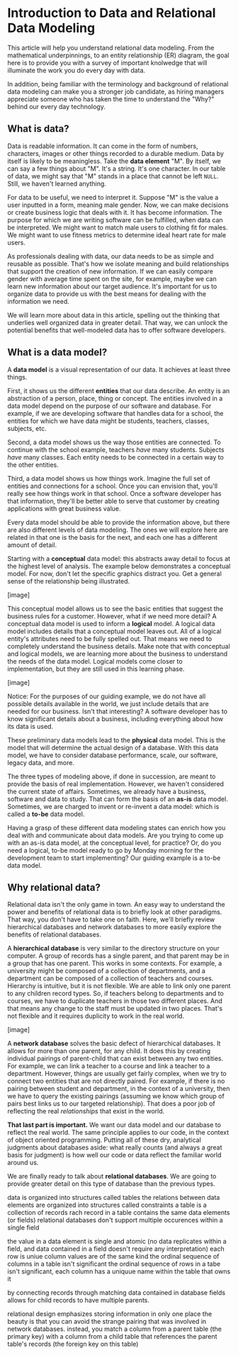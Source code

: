# Introduction to Data and Relational Data Modeling

This article will help you understand relational data modeling. From the mathematical underpinnings, to an entity relationship (ER) diagram, the goal here is to provide you with a survey of important knolwedge that will illuminate the work you do every day with data.

In addition, being familiar with the terminology and background of relational data modeling can make you a stronger job candidate, as hiring managers appreciate someone who has taken the time to understand the "Why?" behind our every day technology.

## What is data?

Data is readable information. It can come in the form of numbers, characters, images or other things recorded to a durable medium. Data by itself is likely to be meaningless. Take the **data element** "M". By itself, we can say a few things about "M". It's a string. It's one character. In our table of data, we might say that "M" stands in a place that cannot be left ```NULL```. Still, we haven't learned anything.

For data to be useful, we need to interpret it. Suppose "M" is the value a user inputted in a form, meaning male gender. Now, we can make decisions or create business logic that deals with it. It has become information. The purpose for which we are writing software can be fulfilled, when data can be interpreted. We might want to match male users to clothing fit for males. We might want to use fitness metrics to determine ideal heart rate for male users.

As professionals dealing with data, our data needs to be as simple and reusable as possible. That's how we isolate meaning and build relationships that support the creation of new information. If we can easily compare gender with average time spent on the site, for example, maybe we can learn new information about our target audience. It's important for us to organize data to provide us with the best means for dealing with the information we need.

We will learn more about data in this article, spelling out the thinking that underlies well organized data in greater detail. That way, we can unlock the potential benefits that well-modeled data has to offer software developers.

## What is a data model?

A **data model** is a visual representation of our data. It achieves at least three things.

First, it shows us the different **entities** that our data describe. An entity is an abstraction of a person, place, thing or concept. The entities involved in a data model depend on the purpose of our software and database. For example, if we are developing software that handles data for a school, the entities for which we have data might be students, teachers, classes, subjects, etc.  

Second, a data model shows us the way those entities are connected. To continue with the school example, teachers *have* many students. Subjects *have* many classes. Each entity needs to be connected in a certain way to the other entities.  

Third, a data model shows us how things work. Imagine the full set of entities and connections for a school. Once you can envision that, you'll really see how things work in that school. Once a software developer has that information, they'll be better able to serve that customer by creating applications with great business value.

Every data model should be able to provide the information above, but there are also different levels of data modeling. The ones we will explore here are related in that one is the basis for the next, and each one has a different amount of detail.  

Starting with a **conceptual** data model: this abstracts away detail to focus at the highest level of analysis. The example below demonstrates a conceptual model. For now, don't let the specific graphics distract you. Get a general sense of the relationship being illustrated.

[image]

This conceptual model allows us to see the basic entities that suggest the business rules for a customer. However, what if we need more detail? A conceptual data model is used to inform a **logical** model. A logical data model includes details that a conceptual model leaves out. All of a logical entity's attributes need to be fully spelled out. That means we need to completely understand the business details. Make note that with conceptual and logical models, we are learning more about the business to understand the needs of the data model. Logical models come closer to implementation, but they are still used in this learning phase.

[image]

Notice: For the purposes of our guiding example, we do not have all possible details available in the world, we just include details that are needed for our business. Isn't that interesting? A software developer has to know significant details about a business, including everything about how its data is used.

These preliminary data models lead to the **physical** data model. This is the model that will determine the actual design of a database. With this data model, we have to consider database performance, scale, our software, legacy data, and more.

The three types of modeling above, if done in succession, are meant to provide the basis of real implementation. However, we haven't considered the current state of affairs. Sometimes, we already have a business, software and data to study. That can form the basis of an **as-is** data model. Sometimes, we are charged to invent or re-invent a data model: which is called a **to-be** data model.

Having a grasp of these different data modeling states can enrich how you deal with and communicate about data models. Are you trying to come up with an as-is data model, at the conceptual level, for practice? Or, do you need a logical, to-be model ready to go by Monday morning for the development team to start implementing? Our guiding example is a to-be data model.

## Why relational data?

Relational data isn't the only game in town. An easy way to understand the power and benefits of relational data is to briefly look at other paradigms. That way, you don't have to take one on faith. Here, we'll briefly review hierarchical databases and network databases to more easily explore the benefits of relational databases.

A **hierarchical database** is very similar to the directory structure on your computer. A group of records has a single parent, and that parent may be in a group that has one parent. This works in some contexts. For example, a university might be composed of a collection of departments, and a department can be composed of a collection of teachers and courses. Hierarchy is intuitive, but it is not flexible. We are able to link only one parent to any children record types. So, if teachers belong to departments and to courses, we have to duplicate teachers in those two different places. And that means any change to the staff must be updated in two places. That's not flexible and it requires duplicity to work in the real world.

[image]

A **network database** solves the basic defect of hierarchical databases. It allows for more than one parent, for any child. It does this by creating individual pairings of parent-child that can exist between any two entities. For example, we can link a teacher to a course and link a teacher to a department. However, things are usually get fairly complex, when we try to connect two entities that are not directly paired. For example, if there is no pairing between student and department, in the context of a university, then we have to query the existing pairings (assuming we know which group of pairs best links us to our targeted relationship). That does a poor job of reflecting the real *relationships* that exist in the world.

**That last part is important.** We want our data model and our database to reflect the real world. The same principle applies to our code, in the context of object oriented programming. Putting all of these dry, analytical judgments about databases aside: what really counts (and always a great basis for judgment) is how well our code or data reflect the familiar world around us.

We are finally ready to talk about **relational databases**. We are going to provide greater detail on this type of database than the previous types.


data is organized into structures called tables
the relations between data elements are organized into structures called constraints
a table is a collection of records
rach record in a table contains the same data elements (or fields)
relational databases don't support multiple occurences within a single field

the value in a data element is single and atomic (no data replicates within a field, and data contained in a field doesn't require any interpretation)
each row is uniue
column values are of the same kind
the ordinal sequence of columns in a table isn't significant
the ordinal sequence of rows in a tabe isn't significant,
each column has a uniquue name within the table that owns it

by connecting records through matching data contained in database fields allows for child records to have multiple parents.

relational design emphasizes storing information in only one place
the beauty is that you can avoid the strange pairing that was involved in network databases. instead, you match a column from a parent table (the primary key) with a column from a child table that references the parent table's records (the foreign key on this table)
